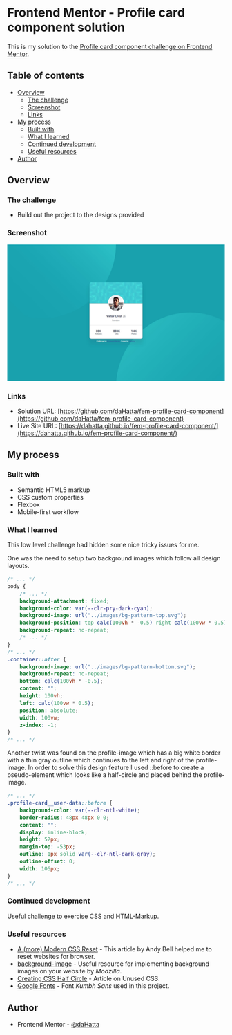 # Frontend Mentor - Profile card component solution

This is my solution to the [Profile card component challenge on Frontend Mentor](https://www.frontendmentor.io/challenges/profile-card-component-cfArpWshJ).

## Table of contents

- [Overview](#overview)
  - [The challenge](#the-challenge)
  - [Screenshot](#screenshot)
  - [Links](#links)
- [My process](#my-process)
  - [Built with](#built-with)
  - [What I learned](#what-i-learned)
  - [Continued development](#continued-development)
  - [Useful resources](#useful-resources)
- [Author](#author)

## Overview

### The challenge

- Build out the project to the designs provided

### Screenshot

![](./screenshot.jpg)

### Links

- Solution URL: [https://github.com/daHatta/fem-profile-card-component](https://github.com/daHatta/fem-profile-card-component)
- Live Site URL: [https://dahatta.github.io/fem-profile-card-component/](https://dahatta.github.io/fem-profile-card-component/)

## My process

### Built with

- Semantic HTML5 markup
- CSS custom properties
- Flexbox
- Mobile-first workflow

### What I learned

This low level challenge had hidden some nice tricky issues for me.

One was the need to setup two background images which follow all design layouts.

```css
/* ... */
body {
    /* ... */
    background-attachment: fixed;
    background-color: var(--clr-pry-dark-cyan);
    background-image: url("../images/bg-pattern-top.svg");
    background-position: top calc(100vh * -0.5) right calc(100vw * 0.5);
    background-repeat: no-repeat;
    /* ... */
}
/* ... */
.container::after {
    background-image: url("../images/bg-pattern-bottom.svg");
    background-repeat: no-repeat;
    bottom: calc(100vh * -0.5);
    content: "";
    height: 100vh;
    left: calc(100vw * 0.5);
    position: absolute;
    width: 100vw;
    z-index: -1;
}
/* ... */
```

Another twist was found on the profile-image which has a big white border with a thin gray outline which continues to the left and right of the profile-image. In order to solve this design feature 
I used ::before to create a pseudo-element which looks like a half-circle and placed behind the profile-image.

```css
/* ... */
.profile-card__user-data::before {
    background-color: var(--clr-ntl-white);
    border-radius: 48px 48px 0 0;
    content: "";
    display: inline-block;
    height: 52px;
    margin-top: -53px;
    outline: 1px solid var(--clr-ntl-dark-gray);
    outline-offset: 0;
    width: 106px;
}
/* ... */
```

### Continued development

Useful challenge to exercise CSS and HTML-Markup.

### Useful resources

- [A (more) Modern CSS Reset](https://piccalil.li/blog/a-more-modern-css-reset/) - This article by Andy Bell helped me to reset websites for browser.
- [background-image](https://developer.mozilla.org/en-US/docs/Web/CSS/background-image) - Useful resource for implementing background images on your website by *Modzilla*.
- [Creating CSS Half Circle](https://unused-css.com/blog/css-half-circle/) - Article on Unused CSS.
- [Google Fonts](https://fonts.google.com/specimen/Kumbh+Sans) - Font _Kumbh Sans_ used in this project.

## Author

- Frontend Mentor - [@daHatta](https://www.frontendmentor.io/profile/daHatta)
